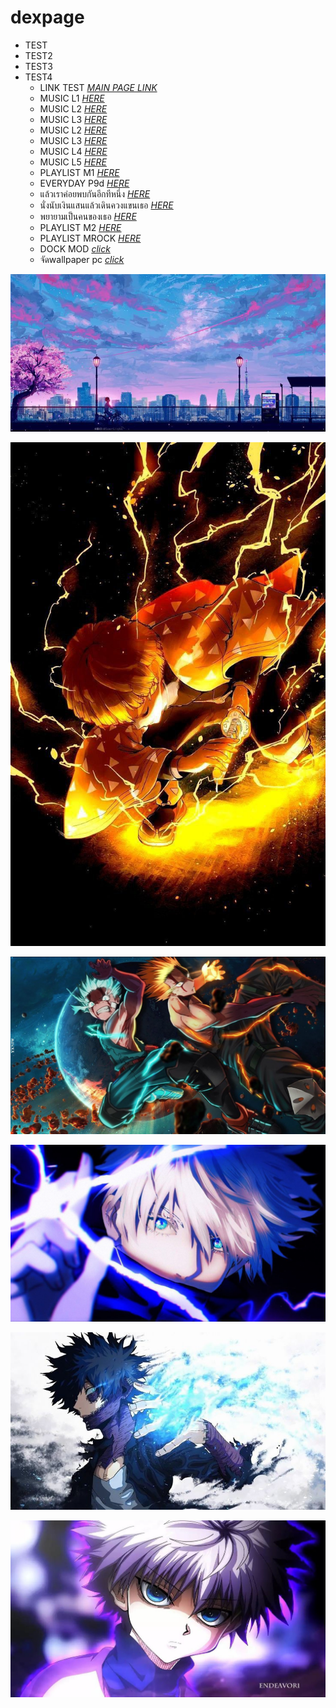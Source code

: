 # dexpage 
- TEST 
- TEST2 
- TEST3 
- TEST4 
  - LINK TEST *[MAIN PAGE LINK](https://www.dexcloud.gq)* 
  - MUSIC L1 *[HERE](https://ymusic.io/watch?v=1xAV17I4VNQ)* 
  - MUSIC L2 *[HERE](https://ymusic.io/watch?v=oWMqonSAaKA&list=RDoWMqonSAaKA)* 
  - MUSIC L3 *[HERE](https://ymusic.io/watch?v=i_zmv_OJcTU)* 
  - MUSIC L2 *[HERE](https://ymusic.io/watch?v=pN-CGXhYoVg)* 
  - MUSIC L3 *[HERE](https://ymusic.io/watch?v=5PhanCtaOCY)*
  - MUSIC L4 *[HERE](https://ymusic.io/watch?v=IaB9RzX_LFc)*
  - MUSIC L5 *[HERE](https://ymusic.io/watch?v=NvwSmk_Q9KU)*
  - PLAYLIST M1 *[HERE](https://ymusic.io/watch?v=nCWxwZRH2BM&list=PLnNmKiPxXQnuDv64rmjT6pA_pW_91qoEg)*
  - EVERYDAY P9d *[HERE](https://ymusic.io/watch?v=Fc-dbtAOzx8)*
  - แล้วเราค่อยพบกันอีกทีหนึ่ง *[HERE](https://ymusic.io/watch?v=-QNIEaM5Ybs)*
  - นั่งนับเงินแสนแล้วเดินควงแขนเธอ *[HERE](https://ymusic.io/watch?v=Ieq9rUssDxU)*
  - พยายามเป็นคนของเธอ *[HERE](https://youtu.be/G8AGLNC10Ls)*
  - PLAYLIST M2 *[HERE](https://ymusic.io/watch?v=Oqc9C4xWzak&list=RDOqc9C4xWzak)*
  - PLAYLIST MROCK *[HERE](https://music.youtube.com/playlist?list=OLAK5uy_lCBFUnbqjVu1oG3eQHwZeJLTHS0YrYgOw&feature=share)*
  - DOCK MOD *[click](https://taskbartodock.en.softonic.com/)*
  - จัดwallpaper pc *[click](https://www.facebook.com/reel/1226502794962526?mibextid=9drbnH&s=yWDuG2&fs=e)*

 [![JPEG1!](images/picture1.jpg)](https://www.dexcloud.gq/images/picture1.jpg)

 [![TEST1JPEG!](images/1testpage.jpg "Zenitsu")](https://www.dexcloud.gq/images/1testpage.jpg)

 [![TEST2JPEG!](images/02test.jpg "ANIME1")](https://www.dexcloud.gq/images/02test.jpg)
 
 [![TEST3PEG!](images/03test.jpg "ANIME2")](https://www.dexcloud.gq/images/03test.jpg)

 [![JPEG1!](images/picture2.jpg)](https://www.dexcloud.gq/images/picture2.jpg)

 [![JPEG1!](images/picture3.jpg)](https://www.dexcloud.gq/images/picture3.jpg)
